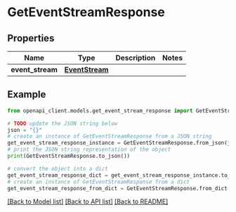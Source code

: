# GetEventStreamResponse


## Properties

Name | Type | Description | Notes
------------ | ------------- | ------------- | -------------
**event_stream** | [**EventStream**](EventStream.md) |  | 

## Example

```python
from openapi_client.models.get_event_stream_response import GetEventStreamResponse

# TODO update the JSON string below
json = "{}"
# create an instance of GetEventStreamResponse from a JSON string
get_event_stream_response_instance = GetEventStreamResponse.from_json(json)
# print the JSON string representation of the object
print(GetEventStreamResponse.to_json())

# convert the object into a dict
get_event_stream_response_dict = get_event_stream_response_instance.to_dict()
# create an instance of GetEventStreamResponse from a dict
get_event_stream_response_from_dict = GetEventStreamResponse.from_dict(get_event_stream_response_dict)
```
[[Back to Model list]](../README.md#documentation-for-models) [[Back to API list]](../README.md#documentation-for-api-endpoints) [[Back to README]](../README.md)


